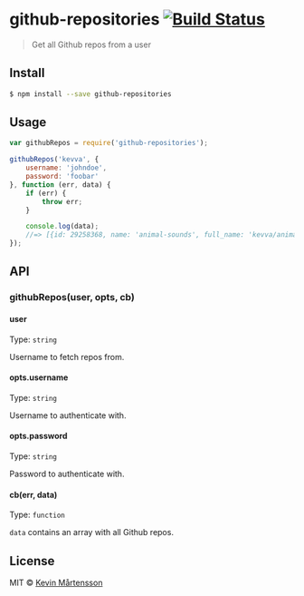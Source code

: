 # github-repositories [![Build Status](http://img.shields.io/travis/kevva/github-repositories.svg?style=flat)](https://travis-ci.org/kevva/github-repositories)

> Get all Github repos from a user

## Install

```bash
$ npm install --save github-repositories
```

## Usage

```js
var githubRepos = require('github-repositories');

githubRepos('kevva', {
	username: 'johndoe',
	password: 'foobar'
}, function (err, data) {
	if (err) {
		throw err;
	}

	console.log(data);
	//=> [{id: 29258368, name: 'animal-sounds', full_name: 'kevva/animal-sounds', ...}, ...]
});
```

## API

### githubRepos(user, opts, cb)

#### user

Type: `string`

Username to fetch repos from.

#### opts.username

Type: `string`

Username to authenticate with.

#### opts.password

Type: `string`

Password to authenticate with.

#### cb(err, data)

Type: `function`

`data` contains an array with all Github repos.

## License

MIT © [Kevin Mårtensson](https://github.com/kevva)
